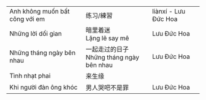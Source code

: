 
| | | |
|---|---|---|
| Anh không muốn bất công với em | 练习/練習 | liànxí - Lưu Đức Hoa |
| Những lời dối gian | 暗里着迷 <br> Lặng lẽ say mê | Lưu Đức Hoa | 
| Những tháng ngày bên nhau | 一起走过的日子 <br> Những tháng ngày bên nhau | Lưu Đức Hoa |
| Tình nhạt phai | 来生缘 | |
| Khi người đàn ông khóc | 男人哭吧不是罪 | Lưu Đức Hoa | 
